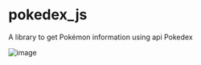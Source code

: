 # pokedex_js
A library to get Pokémon information using api Pokedex

![image](https://user-images.githubusercontent.com/9211533/111918178-c96e6d80-8a7b-11eb-810c-982f690d7489.png)
